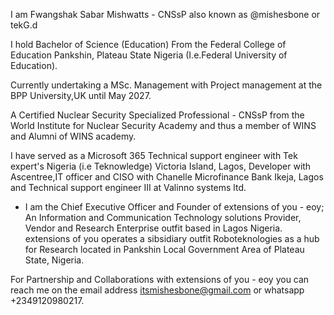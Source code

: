 I am Fwangshak Sabar Mishwatts - CNSsP also known as @mishesbone or tekG.d

I hold Bachelor of Science (Education) From the Federal College of Education Pankshin, Plateau State Nigeria (I.e.Federal University of Education).

Currently undertaking a MSc. Management with Project management at the BPP University,UK until May 2027.

A Certified Nuclear Security Specialized Professional - CNSsP from the World Institute for Nuclear Security Academy and thus a member of WINS and Alumni of WINS academy.

I have served as a Microsoft 365 Technical support engineer with Tek expert's Nigeria (i.e Teknowledge) Victoria Island, Lagos, Developer with Ascentree,IT officer and CISO with Chanelle Microfinance Bank Ikeja, Lagos and Technical support engineer III at Valinno systems ltd.

- I am the Chief Executive Officer and Founder of extensions of you - eoy; An Information and Communication Technology solutions Provider, Vendor and Research Enterprise outfit based in Lagos Nigeria.
extensions of you operates a sibsidiary outfit Roboteknologies as a hub for Research located in Pankshin Local Government Area of Plateau State, Nigeria.


For Partnership and Collaborations with extensions of you - eoy you can reach me on the email address itsmishesbone@gmail.com or whatsapp +2349120980217.

<!---
mishesbone/mishesbone is a ✨ special ✨ repository because its `README.md` (this file) appears on your GitHub profile.
You can click the Preview link to take a look at your changes.
--->
